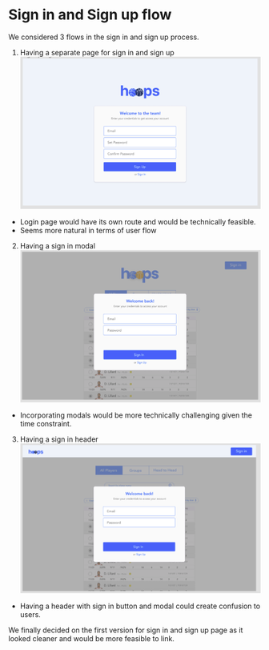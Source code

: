# Sign in and Sign up flow 

We considered 3 flows in the sign in and sign up process. 

1. Having a separate page for sign in and sign up\
![separate page](separate_page.png)

- Login page would have its own route and would be technically feasible. 
- Seems more natural in terms of user flow

2. Having a sign in modal\
![modal](modal.png)

- Incorporating modals would be more technically challenging given the time constraint. 


3. Having a sign in header\
![modal with header](modal_w_header.png)
- Having a header with sign in button and modal could create confusion to users. 

We finally decided on the first version for sign in and sign up page as it looked cleaner and would be more feasible to link. 